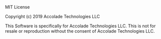 MIT License

Copyright (c) 2019 Accolade Technologies LLC

This Software is specifically for Accolade Technologies LLC. This is not for resale or reproduction without the consent of Accolade Technologies LLC.
